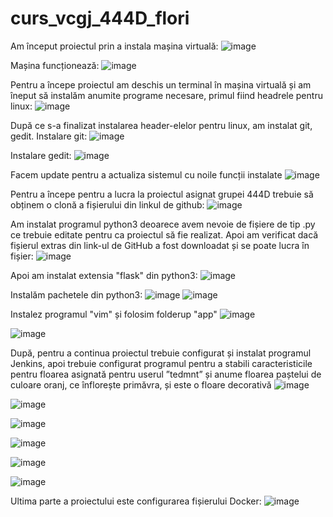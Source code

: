 # curs_vcgj_444D_flori

Am început proiectul prin a instala mașina virtuală:
![image](https://github.com/andrei162/curs_vcgj_444D_flori/assets/132925523/92d7e790-2267-47e2-89e5-596232a539c7)

Mașina funcționează:
![image](https://github.com/andrei162/curs_vcgj_444D_flori/assets/132925523/f16d140a-9081-4109-ba7d-973e92c3c0ea)

Pentru a începe proiectul am deschis un terminal în mașina virtuală și am îneput să instalăm anumite programe necesare, primul fiind headrele pentru linux:
![image](https://github.com/andrei162/curs_vcgj_444D_flori/assets/132925523/31103e0b-5971-4adf-a217-6ce379bc0be7)

După ce s-a finalizat instalarea header-elelor pentru linux, am instalat git, gedit.
Instalare git:
![image](https://github.com/andrei162/curs_vcgj_444D_flori/assets/132925523/5518a7b6-26ea-45a4-b4d5-6b23fa0e58f3)

Instalare gedit:
![image](https://github.com/andrei162/curs_vcgj_444D_flori/assets/132925523/21e3095b-d82f-41c3-a342-11a8c583b930)

Facem update pentru a actualiza sistemul cu noile funcții instalate
![image](https://github.com/andrei162/curs_vcgj_444D_flori/assets/132925523/5dd56c3d-9ad3-4ce7-b560-c412bcb4818a)

Pentru a începe pentru a lucra la proiectul asignat grupei 444D trebuie să obținem o clonă a fișierului din linkul de github:
![image](https://github.com/andrei162/curs_vcgj_444D_flori/assets/132925523/42296c03-64fe-475f-b9f7-4239ee98efc4)

Am instalat programul python3 deoarece avem nevoie de fișiere de tip .py ce trebuie editate pentru ca proiectul să fie realizat. Apoi am verificat dacă fișierul extras din link-ul de GitHub a fost downloadat și se poate lucra în fișier:
![image](https://github.com/andrei162/curs_vcgj_444D_flori/assets/132925523/4346787f-d9cf-43d6-8ca7-4c3d0ff73eac)

Apoi am instalat extensia "flask" din python3:
![image](https://github.com/andrei162/curs_vcgj_444D_flori/assets/132925523/c4ef7aaa-74a6-41b9-ba26-6f063e3abd7a)

Instalăm pachetele din python3:
![image](https://github.com/andrei162/curs_vcgj_444D_flori/assets/132925523/784ddf2e-2bbf-4002-9376-8fbe8e520a3c)
![image](https://github.com/andrei162/curs_vcgj_444D_flori/assets/132925523/bda428ea-2a4e-43f8-8268-f076fff274ca)

Instalez programul "vim" și folosim folderup "app"
![image](https://github.com/andrei162/curs_vcgj_444D_flori/assets/132925523/7d392cda-f4dd-4954-82c3-7051e375bacc)

![image](https://github.com/andrei162/curs_vcgj_444D_flori/assets/132925523/0f738e77-0c71-4035-b170-46f8f32e7147)

După, pentru a continua proiectul trebuie configurat și instalat programul Jenkins, apoi trebuie configurat programul pentru a stabili caracteristicile pentru floarea asignată pentru userul ”tedmnt” și anume floarea paștelui de culoare oranj, ce înflorește primăvra, și este o floare decorativă
![image](https://github.com/andrei162/curs_vcgj_444D_flori/assets/132925523/14431c4e-31e0-4887-b242-4b204a6896bc)

![image](https://github.com/andrei162/curs_vcgj_444D_flori/assets/132925523/ffc4fdf5-642a-44b0-bc9f-72cbf282b9f0)

![image](https://github.com/andrei162/curs_vcgj_444D_flori/assets/132925523/04bf4e7c-08ab-4543-82f7-4c8c506cadee)

![image](https://github.com/andrei162/curs_vcgj_444D_flori/assets/132925523/467118b0-c1d1-4395-8f5f-faf78a25e4ca)

![image](https://github.com/andrei162/curs_vcgj_444D_flori/assets/132925523/772407a4-7e0a-4cce-8a27-bbe99ce4c907)

![image](https://github.com/andrei162/curs_vcgj_444D_flori/assets/132925523/ecfaed6c-eef7-47fc-84d5-c5bdf502233d)

Ultima parte a proiectului este configurarea fișierului Docker:
![image](https://github.com/andrei162/curs_vcgj_444D_flori/assets/132925523/211b9400-637d-4f48-92a8-4ab3be31e939)

